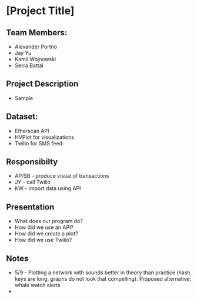 # [Project Title]

## Team Members:
* Alexander Portno
* Jay Yu
* Kamil Wojnowski
* Serra Battal

## Project Description
* Sample

## Dataset:
* Etherscan API
* HVPlot for visualizations
* Twilio for SMS feed

## Responsibilty
* AP/SB - produce visual of transactions
* JY - call Twilio
* KW - import data using API

## Presentation
* What does our program do?
* How did we use an API?
* How did we create a plot?
* How did we use Twilio?

## Notes
* 5/9 - Plotting a network with sounds better in theory than practice (hash keys are long, graphs do not look that compelling). Proposed alternative; whale watch alerts
* 